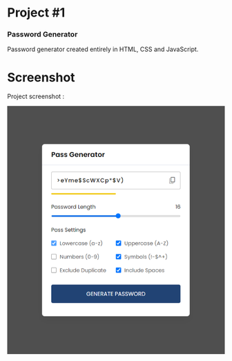 # Project #1

### Password Generator
Password generator created entirely in HTML, CSS and JavaScript.

# Screenshot
Project screenshot :

![screenshot](imagem.png)
